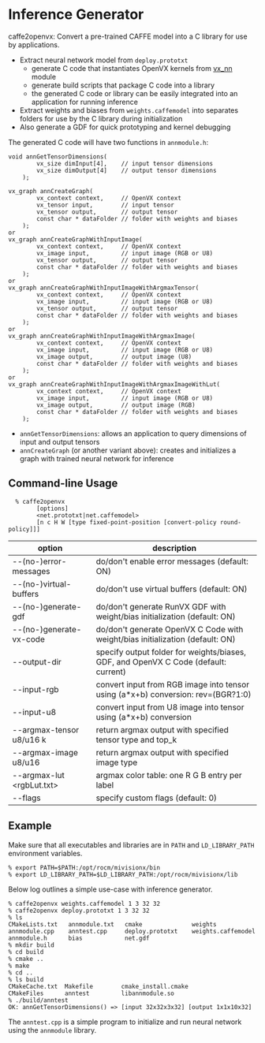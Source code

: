 # Inference Generator

caffe2openvx: Convert a pre-trained CAFFE model into a C library for use by applications.
* Extract neural network model from `deploy.prototxt`
  + generate C code that instantiates OpenVX kernels from [vx_nn](https://github.com/GPUOpen-ProfessionalCompute-Libraries/MIVisionX/tree/master/vx_nn/README.md) module
  + generate build scripts that package C code into a library
  + the generated C code or library can be easily integrated into an application for running inference
* Extract weights and biases from `weights.caffemodel` into separates folders for use by the C library during initialization
* Also generate a GDF for quick prototyping and kernel debugging

The generated C code will have two functions in `annmodule.h`:

```
void annGetTensorDimensions(
        vx_size dimInput[4],    // input tensor dimensions
        vx_size dimOutput[4]    // output tensor dimensions
    );

vx_graph annCreateGraph(
        vx_context context,     // OpenVX context
        vx_tensor input,        // input tensor
        vx_tensor output,       // output tensor
        const char * dataFolder // folder with weights and biases
    );
or
vx_graph annCreateGraphWithInputImage(
        vx_context context,     // OpenVX context
        vx_image input,         // input image (RGB or U8)
        vx_tensor output,       // output tensor
        const char * dataFolder // folder with weights and biases
    );
or
vx_graph annCreateGraphWithInputImageWithArgmaxTensor(
        vx_context context,     // OpenVX context
        vx_image input,         // input image (RGB or U8)
        vx_tensor output,       // output tensor
        const char * dataFolder // folder with weights and biases
    );
or
vx_graph annCreateGraphWithInputImageWithArgmaxImage(
        vx_context context,     // OpenVX context
        vx_image input,         // input image (RGB or U8)
        vx_image output,        // output image (U8)
        const char * dataFolder // folder with weights and biases
    );
or
vx_graph annCreateGraphWithInputImageWithArgmaxImageWithLut(
        vx_context context,     // OpenVX context
        vx_image input,         // input image (RGB or U8)
        vx_image output,        // output image (RGB)
        const char * dataFolder // folder with weights and biases
    );
```

* `annGetTensorDimensions`: allows an application to query dimensions of input and output tensors
* `annCreateGraph` (or another variant above): creates and initializes a graph with trained neural network for inference

## Command-line Usage

```
  % caffe2openvx
        [options]
        <net.prototxt|net.caffemodel>
        [n c H W [type fixed-point-position [convert-policy round-policy]]]
```

| option | description |
| ------ | ----------- |
| --(no-)error-messages     | do/don't enable error messages (default: ON) |
| --(no-)virtual-buffers    | do/don't use virtual buffers (default: ON) |
| --(no-)generate-gdf       | do/don't generate RunVX GDF with weight/bias initialization (default: ON) |
| --(no-)generate-vx-code   | do/don't generate OpenVX C Code with weight/bias initialization (default: ON) |
| --output-dir <folder>     | specify output folder for weights/biases, GDF, and OpenVX C Code (default: current) |
| --input-rgb <a> <b> <rev> | convert input from RGB image into tensor using (a*x+b) conversion: rev=(BGR?1:0) |
| --input-u8  <a> <b>       | convert input from U8 image into tensor using (a*x+b) conversion |
| --argmax-tensor u8/u16 k  | return argmax output with specified tensor type and top_k |
| --argmax-image u8/u16     | return argmax output with specified image type |
| --argmax-lut <rgbLut.txt> | argmax color table: one R G B entry per label |
| --flags <int>             | specify custom flags (default: 0) |

## Example

Make sure that all executables and libraries are in `PATH` and `LD_LIBRARY_PATH` environment variables.

```
% export PATH=$PATH:/opt/rocm/mivisionx/bin
% export LD_LIBRARY_PATH=$LD_LIBRARY_PATH:/opt/rocm/mivisionx/lib
```

Below log outlines a simple use-case with inference generator.

```
% caffe2openvx weights.caffemodel 1 3 32 32
% caffe2openvx deploy.prototxt 1 3 32 32
% ls
CMakeLists.txt   annmodule.txt   cmake              weights
annmodule.cpp    anntest.cpp     deploy.prototxt    weights.caffemodel
annmodule.h      bias            net.gdf
% mkdir build
% cd build
% cmake ..
% make
% cd ..
% ls build
CMakeCache.txt  Makefile        cmake_install.cmake
CMakeFiles      anntest         libannmodule.so
% ./build/anntest
OK: annGetTensorDimensions() => [input 32x32x3x32] [output 1x1x10x32]
```

The `anntest.cpp` is a simple program to initialize and run neural network using the `annmodule` library.
